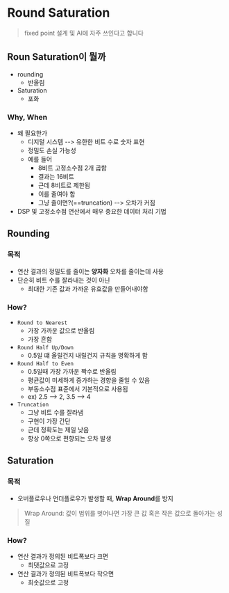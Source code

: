 # Round Saturation

> fixed point 설계 및 AI에 자주 쓰인다고 합니다

## Roun Saturation이 뭘까
- rounding
  - 반올림
- Saturation
  - 포화

### Why, When

- 왜 필요한가
  - 디지털 시스템 --> 유한한 비트 수로 숫자 표현
  - 정밀도 손실 가능성
  - 예를 들어
    - 8비트 고정소수점 2개 곱함
    - 결과는 16비트
    - 근데 8비트로 제한됨
    - 이를 줄여야 함
    - 그냥 줄이면?(==truncation) --> 오차가 커짐
- DSP 및 고정소수점 연산에서 매우 중요한 데이터 처리 기법

## Rounding

### 목적
- 연산 결과의 정밀도를 줄이는 **양자화** 오차를 줄이는데 사용
- 단순히 비트 수를 잘라내는 것이 아닌
  - 최대한 기존 값과 가까운 유효값을 만들어내야함

### How?
- ```Round to Nearest```
  - 가장 가까운 값으로 반올림
  - 가장 흔함
- ```Round Half Up/Down```
  - 0.5일 떄 올릴건지 내릴건지 규칙을 명확하게 함
- ```Round Half to Even```
  - 0.5일때 가장 가까운 짝수로 반올림
  - 평균값이 미세하게 증가하는 경향을 줄일 수 있음
  - 부동소수점 표준에서 기본적으로 사용됨
  - ex) 2.5 --> 2, 3.5 --> 4
- ```Truncation```
  - 그냥 비트 수를 잘라냄
  - 구현이 가장 간단
  - 근데 정확도는 제일 낮음
  - 항상 0쪽으로 편향되는 오차 발생

## Saturation

### 목적

- 오버플로우나 언더플로우가 발생할 때, **Wrap Around**를 방지

> Wrap Around: 값이 범위를 벗어나면 가장 큰 값 혹은 작은 값으로 돌아가는 성질


### How?

- 연산 결과가 정의된 비트폭보다 크면
  - 최댓값으로 고정
- 연산 결과가 정의된 비트폭보다 작으면
  - 최솟값으로 고정


